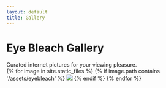 ```yaml
---
layout: default
title: Gallery
---
```

<div class="page-header-wrap">
  <h1 class="page-header">Eye Bleach Gallery</h1>
  <span class="page-desc">Curated internet pictures for your viewing pleasure.</span>
</div>
<div class="content-body">   
{% for image in site.static_files %}
{% if image.path contains '/assets/eyebleach' %}
  <img src="{{ image.path }}">
{% endif %}
{% endfor %}
</div>